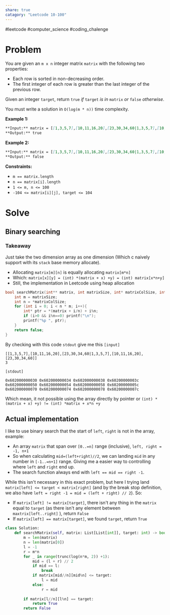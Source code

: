 ```yaml
---
share: true
catagory: "Leetcode 10-100"
---
```

#leetcode #computer_science #coding_chalenge

# Problem

You are given an `m x n` integer matrix `matrix` with the following two properties:

- Each row is sorted in non-decreasing order.
- The first integer of each row is greater than the last integer of the previous row.

Given an integer `target`, return `true` _if_ `target` _is in_ `matrix` _or_ `false` _otherwise_.

You must write a solution in `O(log(m * n))` time complexity.

**Example 1:**
```markdown
**Input:** matrix = [[1,3,5,7],[10,11,16,20],[23,30,34,60|1,3,5,7],[10,11,16,20],[23,30,34,60]], target = 3
**Output:** true
```
**Example 2:**
```markdown
**Input:** matrix = [[1,3,5,7],[10,11,16,20],[23,30,34,60|1,3,5,7],[10,11,16,20],[23,30,34,60]], target = 13
**Output:** false
```

**Constraints:**

- `m == matrix.length`
- `n == matrix[i].length`
- `1 <= m, n <= 100`
- `-104 <= matrix[i][j], target <= 104`

# Solve
## Binary searching
### Takeaway
Just take the two dimension array as one dimension (Which c naively support with its `stack` base memory allocate). 
- Allocating `matrix[m][n]` is equally allocating `matrix[m*n]`
- Which: `matrix[x][y] = (int) *(matrix + x) +y) = (int) matrix[x*n+y]` 
- Still, the implementation in Leetcode using heap allocation 

```c
bool searchMatrix(int** matrix, int matrixSize, int* matrixColSize, int target){
    int m = matrixSize;
    int n = *matrixColSize;
    for (int i = 0; i < n * m; i++){
        int* ptr = *(matrix + i/n) + i%n;
        if (i>0 && i%n==0) printf("\n");
        printf("%p ", ptr);
    }
    return false;
}
```

By checking with this code `stdout` give me this
`[input]`
```in
[[1,3,5,7],[10,11,16,20],[23,30,34,60|1,3,5,7],[10,11,16,20],[23,30,34,60]]  
3
```

`[stdout]`
```out
0x602000000030 0x602000000034 0x602000000038 0x60200000003c  
0x602000000050 0x602000000054 0x602000000058 0x60200000005c  
0x602000000070 0x602000000074 0x602000000078 0x60200000007c
```

Which mean, it not possible using the array directly by pointer or `(int) *(matrix + x) +y) != (int) *matrix + x*n +y`

## Actual implementation
I like to use binary search that the start of `left`, `right` is not in the array, example:
- An array `matrix` that span over `[0..=n]` range (inclusive), `left, right = -1, n+1`
- So when calculating `mid=(left+right)//2`, we can landing `mid` in any number in `[-1..=n+1]` range. Giving me a easier way  to controlling where `left` and `right` end up.
- The search function always end with `left == mid == right -1`.

While this isn't necessary in this exact problem, but here I trying land `matrix[left] <= target < matrix[right]` (and by the break stop definition, we also have `left = right -1 = mid = (left + right) // 2`). So:
- If `matrix[left] != matrix[target]`, there isn't any thing in the `matrix` equal to `target` (as there isn't any element between `maxtrix[left..right]` ), return `False`
- If `matrix[left] == matrix[target]`, we found `target`, return `True`
```python
class Solution:
    def searchMatrix(self, matrix: List[List[int]], target: int) -> bool:
        m = len(matrix)
        n = len(matrix[0])
        l = -1
        r = m*n
        for _ in range(trunc(log(n*m, 2)) +1):
            mid = (l + r) // 2
            if mid == l:
                break
            if matrix[mid//n][mid%n] <= target:
                l = mid
            else:
                r = mid
                
        if matrix[l//n][l%n] == target:
            return True
        return False
```